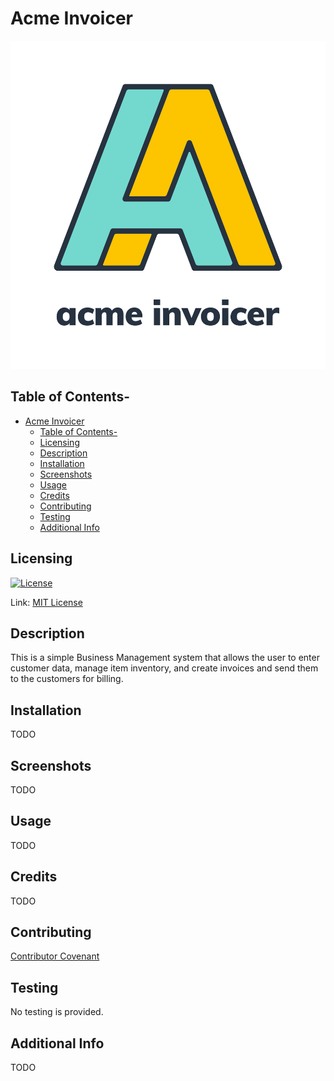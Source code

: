 # Acme Invoicer

![/assets/logo-transparent.png](assets/logo-transparent.png)

## Table of Contents-
- [Acme Invoicer](#acme-invoicer)
  - [Table of Contents-](#table-of-contents-)
  - [Licensing](#licensing)
  - [Description](#description)
  - [Installation](#installation)
  - [Screenshots](#screenshots)
  - [Usage](#usage)
  - [Credits](#credits)
  - [Contributing](#contributing)
  - [Testing](#testing)
  - [Additional Info](#additional-info)

## Licensing

[![License](https://img.shields.io/badge/license-MIT-green)](./LICENSE)

Link: [MIT License](https://opensource.org/licenses/MIT)

## Description

This is a simple Business Management system that allows the user to enter customer data, manage item inventory, and create invoices and send them to the customers for billing.
     
## Installation

TODO

## Screenshots

TODO

## Usage

TODO

## Credits

TODO

## Contributing

  [Contributor Covenant](https://www.contributor-covenant.org/)

## Testing

  No testing is provided.

## Additional Info

TODO
